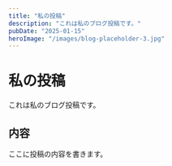 ```yaml
---
title: "私の投稿"
description: "これは私のブログ投稿です。"
pubDate: "2025-01-15"
heroImage: "/images/blog-placeholder-3.jpg"
---
```


# 私の投稿

これは私のブログ投稿です。

## 内容

ここに投稿の内容を書きます。
